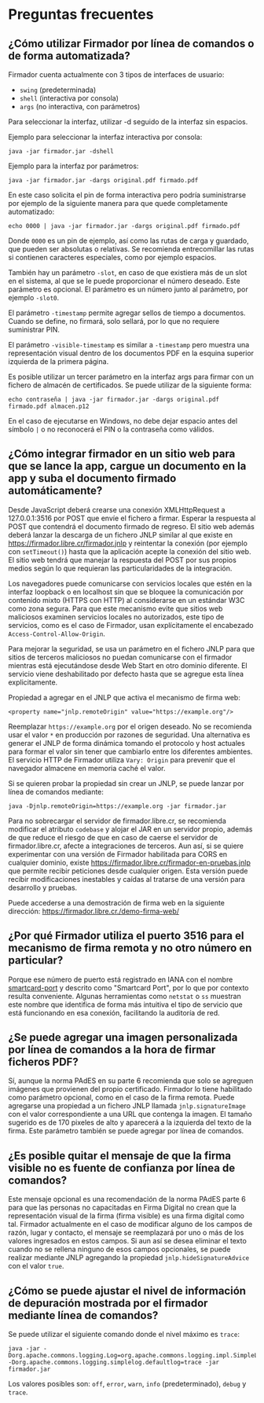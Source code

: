 # Preguntas frecuentes


## ¿Cómo utilizar Firmador por línea de comandos o de forma automatizada?

Firmador cuenta actualmente con 3 tipos de interfaces de usuario:
- `swing` (predeterminada)
- `shell` (interactiva por consola)
- `args` (no interactiva, con parámetros)

Para seleccionar la interfaz, utilizar -d seguido de la interfaz sin espacios.

Ejemplo para seleccionar la interfaz interactiva por consola:

    java -jar firmador.jar -dshell

Ejemplo para la interfaz por parámetros:

    java -jar firmador.jar -dargs original.pdf firmado.pdf

En este caso solicita el pin de forma interactiva pero podría suministrarse
por ejemplo de la siguiente manera para que quede completamente automatizado:

    echo 0000 | java -jar firmador.jar -dargs original.pdf firmado.pdf

Donde `0000` es un pin de ejemplo, así como las rutas de carga y guardado, que
pueden ser absolutas o relativas. Se recomienda entrecomillar las rutas si
contienen caracteres especiales, como por ejemplo espacios.

También hay un parámetro `-slot`, en caso de que existiera más de un slot en el
sistema, al que se le puede proporcionar el número deseado. Este parámetro es
opcional. El parámetro es un número junto al parámetro, por ejemplo `-slot0`.

El parámetro `-timestamp` permite agregar sellos de tiempo a documentos. Cuando
se define, no firmará, solo sellará, por lo que no requiere suministrar PIN.

El parámetro `-visible-timestamp` es similar a `-timestamp` pero muestra una
representación visual dentro de los documentos PDF en la esquina superior
izquierda de la primera página.

Es posible utilizar un tercer parámetro en la interfaz args para firmar con
un fichero de almacén de certificados. Se puede utilizar de la siguiente forma:

    echo contraseña | java -jar firmador.jar -dargs original.pdf firmado.pdf almacen.p12

En el caso de ejecutarse en Windows, no debe dejar espacio antes del símbolo
`|` o no reconocerá el PIN o la contraseña como válidos.


## ¿Cómo integrar firmador en un sitio web para que se lance la app, cargue un documento en la app y suba el documento firmado automáticamente?

Desde JavaScript deberá crearse una conexión XMLHttpRequest a 127.0.0.1:3516
por POST que envíe el fichero a firmar. Esperar la respuesta al POST que
contendrá el documento firmado de regreso. El sitio web además deberá lanzar la
descarga de un fichero JNLP similar al que existe en
https://firmador.libre.cr/firmador.jnlp y reintentar la conexión (por ejemplo
con `setTimeout()`) hasta que la aplicación acepte la conexión del sitio web.
El sitio web tendrá que manejar la respuesta del POST por sus propios medios
según lo que requieran las particularidades de la integración.

Los navegadores puede comunicarse con servicios locales que estén en la
interfaz loopback o en localhost sin que se bloquee la comunicación por
contenido mixto (HTTPS con HTTP) al considerarse en un estándar W3C como zona
segura. Para que este mecanismo evite que sitios web maliciosos examinen
servicios locales no autorizados, este tipo de servicios, como es el caso de
Firmador, usan explícitamente el encabezado `Access-Control-Allow-Origin`.

Para mejorar la seguridad, se usa un parámetro en el fichero JNLP para que
sitios de terceros maliciosos no puedan comunicarse con el firmador mientras
está ejecutándose desde Web Start en otro dominio diferente. El servicio viene
deshabilitado por defecto hasta que se agregue esta línea explicitamente.

Propiedad a agregar en el JNLP que activa el mecanismo de firma web:

    <property name="jnlp.remoteOrigin" value="https://example.org"/>

Reemplazar `https://example.org` por el origen deseado. No se recomienda usar
el valor `*` en producción por razones de seguridad. Una alternativa es generar
el JNLP de forma dinámica tomando el protocolo y host actuales para formar el
valor sin tener que cambiarlo entre los diferentes ambientes. El servicio HTTP
de Firmador utiliza `Vary: Origin` para prevenir que el navegador almacene en
memoria caché el valor.

Si se quieren probar la propiedad sin crear un JNLP, se puede lanzar por línea
de comandos mediante:

    java -Djnlp.remoteOrigin=https://example.org -jar firmador.jar

Para no sobrecargar el servidor de firmador.libre.cr, se recomienda modificar
el atributo `codebase` y alojar el JAR en un servidor propio, además de que
reduce el riesgo de que en caso de caerse el servidor de firmador.libre.cr,
afecte a integraciones de terceros. Aun así, si se quiere experimentar con una
versión de Firmador habilitada para CORS en cualquier dominio, existe
https://firmador.libre.cr/firmador-en-pruebas.jnlp que permite recibir
peticiones desde cualquier origen. Esta versión puede recibir modificaciones
inestables y caídas al tratarse de una versión para desarrollo y pruebas.

Puede accederse a una demostración de firma web en la siguiente dirección:
https://firmador.libre.cr./demo-firma-web/


## ¿Por qué Firmador utiliza el puerto 3516 para el mecanismo de firma remota y no otro número en particular?

Porque ese número de puerto está registrado en IANA con el nombre
[smartcard-port](https://www.iana.org/assignments/service-names-port-numbers/service-names-port-numbers.xhtml?search=smartcard-port)
y descrito como "Smartcard Port", por lo que por contexto resulta conveniente.
Algunas herramientas como `netstat` o `ss` muestran este nombre que identifica
de forma más intuitiva el tipo de servicio que está funcionando en esa
conexión, facilitando la auditoría de red.


## ¿Se puede agregar una imagen personalizada por línea de comandos a la hora de firmar ficheros PDF?

Sí, aunque la norma PAdES en su parte 6 recomienda que solo se agreguen
imágenes que provienen del propio certificado. Firmador lo tiene habilitado
como parámetro opcional, como en el caso de la firma remota. Puede agregarse
una propiedad a un fichero JNLP llamada `jnlp.signatureImage` con el valor
correspondiente a una URL que contenga la imagen. El tamaño sugerido es de 170
pixeles de alto y aparecerá a la izquierda del texto de la firma. Este
parámetro también se puede agregar por línea de comandos.


## ¿Es posible quitar el mensaje de que la firma visible no es fuente de confianza por línea de comandos?

Este mensaje opcional es una recomendación de la norma PAdES parte 6 para
que las personas no capacitadas en Firma Digital no crean que la representación
visual de la firma (firma visible) es una firma digital como tal. Firmador
actualmente en el caso de modificar alguno de los campos de razón, lugar y
contacto, el mensaje se reemplazará por uno o más de los valores ingresados en
estos campos. Si aun así se desea eliminar el texto cuando no se rellena
ninguno de esos campos opcionales, se puede realizar mediante JNLP agregando la
propiedad `jnlp.hideSignatureAdvice` con el valor `true`.


## ¿Cómo se puede ajustar el nivel de información de depuración mostrada por el firmador mediante línea de comandos?

Se puede utilizar el siguiente comando donde el nivel máximo es `trace`:

    java -jar -Dorg.apache.commons.logging.Log=org.apache.commons.logging.impl.SimpleLog -Dorg.apache.commons.logging.simplelog.defaultlog=trace -jar firmador.jar

Los valores posibles son: `off`, `error`, `warn`, `info` (predeterminado),
`debug` y `trace`.
